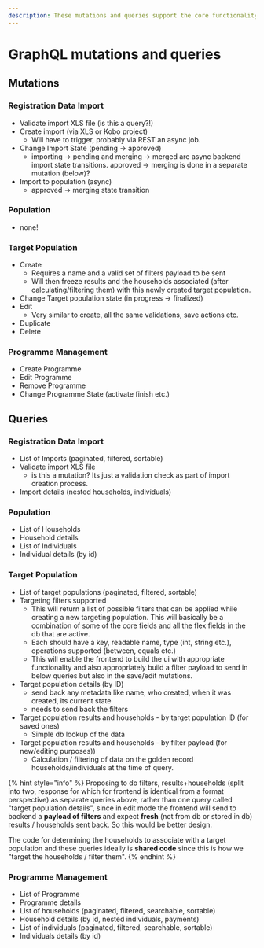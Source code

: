 ```yaml
---
description: These mutations and queries support the core functionality within HCT MIS.
---
```


# GraphQL mutations and queries

## Mutations

### Registration Data Import

* Validate import XLS file \(is this a query?!\)
* Create import \(via XLS or Kobo project\)
  * Will have to trigger, probably via REST an async job.
* Change Import State \(pending -&gt; approved\)
  * importing -&gt; pending and merging -&gt; merged are async backend import state transitions. approved -&gt; merging is done in a separate mutation \(below\)?
* Import to population \(async\)
  * approved -&gt; merging state transition

### Population

* none!

### Target Population

* Create
  * Requires a name and a valid set of filters payload to be sent
  * Will then freeze results and the households associated \(after calculating/filtering them\) with this newly created target population.
* Change Target population state \(in progress -&gt; finalized\)
* Edit
  * Very similar to create, all the same validations, save actions etc.
* Duplicate
* Delete

### Programme Management

* Create Programme
* Edit Programme
* Remove Programme
* Change Programme State \(activate finish etc.\)

## Queries

### Registration Data Import

* List of Imports \(paginated, filtered, sortable\)
* Validate import XLS file
  * is this a mutation? Its just a validation check as part of import creation process.
* Import details \(nested households, individuals\)

### Population

* List of Households
* Household details
* List of Individuals
* Individual details \(by id\)

### Target Population

* List of target populations \(paginated, filtered, sortable\)
* Targeting filters supported
  * This will return a list of possible filters that can be applied while creating a new targeting population. This will basically be a combination of some of the core fields and all the flex fields in the db that are active.
  * Each should have a key, readable name, type \(int, string etc.\), operations supported \(between, equals etc.\)
  * This will enable the frontend to build the ui with appropriate functionality and also appropriately build a filter payload to send in below queries but also in the save/edit mutations.
* Target population details \(by ID\)
  * send back any metadata like name, who created, when it was created, its current state
  * needs to send back the filters
* Target population results and households - by target population ID \(for saved ones\) 
  * Simple db lookup of the data
* Target population results and households - by filter payload \(for new/editing purposes\)\)
  * Calculation / filtering of data on the golden record households/individuals at the time of query.

{% hint style="info" %}
Proposing to do filters, results+households \(split into two, response for which for frontend is identical from a format perspective\) as separate queries above, rather than one query called "target population details", since in edit mode the frontend will send to backend a **payload of filters** and expect **fresh** \(not from db or stored in db\) results / households sent back. So this would be better design.

The code for determining the households to associate with a target population and these queries ideally is **shared code** since this is how we "target the households / filter them".
{% endhint %}

### Programme Management

* List of Programme
* Programme details                                                                                                                                                                                                                                                                                                                                                                                                                                                                                                                                                                                                                                                                       
* List of households \(paginated, filtered, searchable, sortable\)
* Household details \(by id, nested individuals, payments\)
* List of individuals \(paginated, filtered, searchable, sortable\)
* Individuals details \(by id\)



